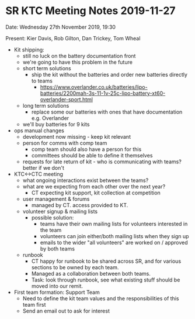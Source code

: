 # SR KTC Meeting Notes 2019-11-27

Date: Wednesday 27th November 2019, 19:30

Present: Kier Davis, Rob Gilton, Dan Trickey, Tom Wheal

* Kit shipping:
    * still no luck on the battery documentation front
    * we're going to have this problem in the future
    * short term solutions
        * ship the kit without the batteries and order new batteries directly to teams
            * https://www.overlander.co.uk/batteries/lipo-batteries/2200mah-3s-11-1v-25c-lipo-battery-xt60-overlander-sport.html
    * long term solutions
        * replace some our batteries with ones that have documentation e.g. Overlander
    * we'll buy batteries for 9 kits
* ops manual changes
    * development now missing - keep kit relevant
    * person for comms with comp team
        * comp team should also have a person for this
        * committees should be able to define it themselves
    * requests for late return of kit - who is communicating with teams? better if we don't
* KTC<->CTC meeting
    * what ongoing interactions exist between the teams?
    * what are we expecting from each other over the next year?
        * CT expecting kit support, kit collection at competition
    * user management & forums
        * managed by CT. access provided to KT.
    * volunteer signup & mailing lists
        * possible solution:
            * teams have their own mailing lists for volunteers interested in the team
            * volunteers can join either/both mailing lists when they sign up
            * emails to the wider "all volunteers" are worked on / approved by both teams
    * runbook
        * CT happy for runbook to be shared across SR, and for various sections to be owned by each team.
        * Managed as a collaboration between both teams.
        * Task: look through runbook, see what existing stuff should be moved into our remit.
* First team formation: Support Team
    * Need to define the kit team values and the responsibilities of this team first
    * Send an email out to ask for interest

